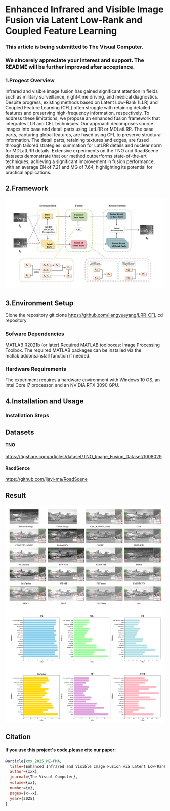 # Enhanced Infrared and Visible Image Fusion via Latent Low-Rank and Coupled Feature Learning
### This article is being submitted to The Visual Computer. 
### We sincerely appreciate your interest and support. The README will be further improved after acceptance.
### 1.Progect Overview
Infrared and visible image fusion has gained significant attention in fields such as military surveillance, night-time driving, and medical diagnostics. Despite progress, existing methods based on Latent Low-Rank (LLR) and Coupled Feature Learning (CFL) often struggle with retaining detailed features and preserving high-frequency information, respectively. To address these limitations, we propose an enhanced fusion framework that integrates LLR and CFL techniques. Our approach decomposes source images into base and detail parts using LatLRR or MDLatLRR. The base parts, capturing global features, are fused using CFL to preserve structural information. The detail parts, retaining textures and edges, are fused through tailored strategies: summation for LatLRR details and nuclear norm for MDLatLRR details. Extensive experiments on the TNO and RoadScene datasets demonstrate that our method outperforms state-of-the-art techniques, achieving a significant improvement in fusion performance, with an average EN of 7.21 and MG of 7.64, highlighting its potential for practical applications. 
## 2.Framework
![示例图片](images/framework.png)

## 3.Environment Setup
Clone the repository
git clone https://github.com/liangyueyang/LRR-CFL
cd repository
### Sofware Dependencies
MATLAB R2021b (or later) Required MATLAB toolboxes: Image Processing Toolbox. The required MATLAB packages can be installed via the matlab.addons.install function if needed.
### Hardware Requirements
The experiment requires a hardware environment with Windows 10 OS, an Intel Core i7 processor, and an NVIDIA RTX 3090 GPU.
## 4.Installation and Usage
### Installation Steps

## Datasets
#### TNO 
https://figshare.com/articles/dataset/TNO_Image_Fusion_Dataset/1008029
#### RaodSence 
https://github.com/jiayi-ma/RoadScene
## Result
![示例图片](images/result.png)
![示例图片](images/result2.png)
## Citation
#### If you use this project's code,please cite our paper:
```bibtex
@article{xxx_2025_ME-PMA,
  title={Enhanced Infrared and Visible Image Fusion via Latent Low-Rank and Coupled Feature Learning},
  author={xxx},
  journal={The Visual Computer},
  volume={xx},
  number={x},
  pages={x--x},
  year={2025}
}


